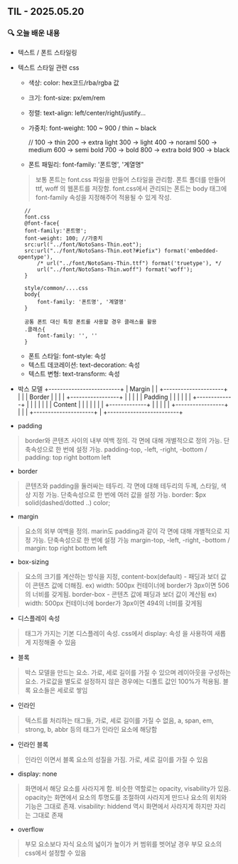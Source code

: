 ## TIL - 2025.05.20

### 🔍 오늘 배운 내용
- 텍스트 / 폰트 스타일링
+ 텍스트 스타일 관련 css
    - 색상: color: hex코드/rba/rgba 값 
    - 크기: font-size: px/em/rem
    - 정렬: text-align: left/center/right/justify...
    - 가중치: font-weight: 100 ~ 900 / thin ~ black

        //
        100 -> thin
        200 -> extra light
        300 -> light
        400 -> noraml
        500 -> medium
        600 -> semi bold
        700 -> bold
        800 -> extra bold
        900 -> black
    - 폰트 패밀리: font-family: '폰트명', '계열명"
    > 보통 폰트는 font.css 파일을 만들어 스타일을 관리함. 폰트 폴더를 만들어 ttf, woff 의 웹폰트를 저장함. font.css에서 관리되는 폰트는 body 태그에 font-family 속성을 지정해주어 적용될 수 있게 작성.

        //
        font.css
        @font-face{
        font-family:'폰트명';
        font-weight: 100; //가중치
        src:url("../font/NotoSans-Thin.eot");
        src:url("../font/NotoSans-Thin.eot?#iefix") format('embedded-opentype'),
            /* url("../font/NotoSans-Thin.ttf") format('truetype'), */
            url("../font/NotoSans-Thin.woff") format('woff');
        }

        style/common/....css
        body{
            font-family: '폰트명', '계열명'
        }

        공통 폰트 대신 특정 폰트를 사용할 경우 클래스를 활용
        .클래스{
            font-family: '', ''
        }
    - 폰트 스타일: font-style: 속성
    - 텍스트 데코레이션: text-decoration: 속성
    - 텍스트 변형: text-transform: 속성

- 박스 모델
+-------------------------+
|        Margin           |
| +---------------------+ |
| |      Border         | |
| | +-----------------+ | |
| | |    Padding      | | |
| | | +-------------+ | | |
| | | |  Content    | | | |
| | | +-------------+ | | |
| | +-----------------+ | |
| +---------------------+ |
+-------------------------+
+ padding
> border와 콘텐츠 사이의 내부 여백 정의. 각 면에 대해 개별적으로 정의 가능. 단축속성으로 한 번에 설정 가능. padding-top, -left, -right, -bottom / padding: top right bottom left
+ border
> 콘텐츠와 padding을 둘러싸는 테두리. 각 면에 대해 테두리의 두께, 스타일, 색상 지정 가능. 단축속성으로 한 번에 여러 값을 설정 가능. border: $px solid(dashed/dotted ..) color;
+ margin
> 요소의 외부 여백을 정의. marin도 padding과 같이 각 면에 대해 개별적으로 지정 가능. 단축속성으로 한 번에 설정 가능 margin-top, -left, -right, -bottom / margin: top right bottom left
+ box-sizing
> 요소의 크기를 계산하는 방식을 지정, content-box(default) - 패딩과 보더 값이 콘텐츠 값에 더해짐. ex) width: 500px 컨테이너에 border가 3px이면 506의 너비를 갖게됨. border-box - 콘텐츠 값에 패딩과 보더 값이 계산됨 ex) width: 500px 컨테이너에 border가 3px이면 494의 너비를 갖게됨 

- 디스플레이 속성
> 태그가 가지는 기본 디스플레이 속성. css에서  display: 속성 을 사용하여 새롭게 지정해줄 수 있음

+ 블록 
> 박스 모델을 만드는 요소. 가로, 세로 길이를 가질 수 있으며 레이아웃을 구성하는 요소. 가로값을 별도로 설정하지 않은 경우에는 디폴트 값인 100%가 적용됨. 블록 요소들은 세로로 쌓임
+ 인라인
> 텍스트를 처리하는 태그들, 가로, 세로 길이를 가질 수 없음, a, span, em, strong, b, abbr 등의 태그가 인라인 요소에 해당함
+ 인라인 블록
> 인라인 이면서 블록 요소의 성질을 가짐. 가로, 세로 길이를 가질 수 있음
+ display: none
> 화면에서 해당 요소를 사라지게 함. 비슷한 역할로는 opacity, visability가 있음. opacity는 화면에서 요소의 투명도를 조절하여 사라지게 만드나 요소의 위치와 기능은 그대로 존재. visability: hiddend 역시 화면에서 사라지게 하지만 자리는 그대로 존재
+ overflow
> 부모 요소보다 자식 요소의 넓이가 높이가 커 범위를 벗어날 경우 부모 요소의 css에서 설정할 수 있음
